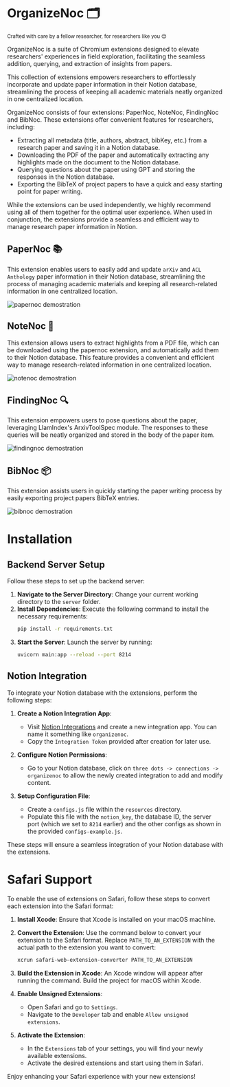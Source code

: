 # OrganizeNoc 🗂️

<sub>Crafted with care by a fellow researcher, for researchers like you 😊</sub>

OrganizeNoc is a suite of Chromium extensions designed to elevate researchers' experiences in field exploration, facilitating the seamless addition, querying, and extraction of insights from papers.

This collection of extensions empowers researchers to effortlessly incorporate and update paper information in their Notion database, streamlining the process of keeping all academic materials neatly organized in one centralized location.

OrganizeNoc consists of four extensions: PaperNoc, NoteNoc, FindingNoc and BibNoc. These extensions offer convenient features for researchers, including:
- Extracting all metadata (title, authors, abstract, bibKey, etc.) from a research paper and saving it in a Notion database.
- Downloading the PDF of the paper and automatically extracting any highlights made on the document to the Notion database.
- Querying questions about the paper using GPT and storing the responses in the Notion database.
- Exporting the BibTeX of project papers to have a quick and easy starting point for paper writing.

While the extensions can be used independently, we highly recommend using all of them together for the optimal user experience. When used in conjunction, the extensions provide a seamless and efficient way to manage research paper information in Notion.


## PaperNoc 📚

This extension enables users to easily add and update `arXiv` and `ACL Anthology` paper information in their Notion database, streamlining the process of managing academic materials and keeping all research-related information in one centralized location.

<img alt="papernoc demostration" src="demos/papernoc_demo.gif"/>

## NoteNoc 📝

This extension allows users to extract highlights from a PDF file, which can be downloaded using the papernoc extension, and automatically add them to their Notion database. This feature provides a convenient and efficient way to manage research-related information in one centralized location.

<img alt="notenoc demostration" src="demos/notenoc_demo.gif"/>

## FindingNoc 🔍

This extension empowers users to pose questions about the paper, leveraging LlamIndex's ArxivToolSpec module. The responses to these queries will be neatly organized and stored in the body of the paper item.

<img alt="findingnoc demostration" src="demos/findingnoc_demo.gif"/>

## BibNoc 📦

This extension assists users in quickly starting the paper writing process by easily exporting project papers BibTeX entries.

<img alt="bibnoc demostration" src="demos/bibnoc_demo.gif"/>



# Installation

## Backend Server Setup

Follow these steps to set up the backend server:

1. **Navigate to the Server Directory**: Change your current working directory to the `server` folder.
2. **Install Dependencies**: Execute the following command to install the necessary requirements:
   ```bash
   pip install -r requirements.txt
   ```
3. **Start the Server**: Launch the server by running:
   ```bash
   uvicorn main:app --reload --port 8214
   ```

## Notion Integration

To integrate your Notion database with the extensions, perform the following steps:

1. **Create a Notion Integration App**:
   - Visit [Notion Integrations](https://www.notion.so/my-integrations) and create a new integration app. You can name it something like `organizenoc`.
   - Copy the `Integration Token` provided after creation for later use.

2. **Configure Notion Permissions**:
   - Go to your Notion database, click on `three dots -> connections -> organizenoc` to allow the newly created integration to add and modify content.

3. **Setup Configuration File**:
   - Create a `configs.js` file within the `resources` directory.
   - Populate this file with the `notion_key`, the database ID, the server port (which we set to `8214` earlier) and the other configs as shown in the provided `configs-example.js`.

These steps will ensure a seamless integration of your Notion database with the extensions.

# Safari Support

To enable the use of extensions on Safari, follow these steps to convert each extension into the Safari format:

1. **Install Xcode**: Ensure that Xcode is installed on your macOS machine.
2. **Convert the Extension**: Use the command below to convert your extension to the Safari format. Replace `PATH_TO_AN_EXTENSION` with the actual path to the extension you want to convert:

   ```bash
   xcrun safari-web-extension-converter PATH_TO_AN_EXTENSION
   ```

3. **Build the Extension in Xcode**: An Xcode window will appear after running the command. Build the project for macOS within Xcode.
4. **Enable Unsigned Extensions**:
   - Open Safari and go to `Settings`.
   - Navigate to the `Developer` tab and enable `Allow unsigned extensions`.
5. **Activate the Extension**:
   - In the `Extensions` tab of your settings, you will find your newly available extensions.
   - Activate the desired extensions and start using them in Safari.

Enjoy enhancing your Safari experience with your new extensions!
